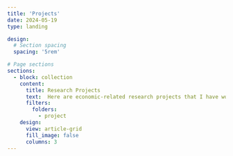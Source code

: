 ```yaml
---
title: 'Projects'
date: 2024-05-19
type: landing

design:
  # Section spacing
  spacing: '5rem'

# Page sections
sections:
  - block: collection
    content:
      title: Research Projects
      text:  Here are economic-related research projects that I have worked on over the years.
      filters:
        folders:
          - project
    design:
      view: article-grid
      fill_image: false
      columns: 3
---
```


